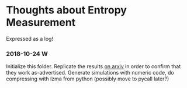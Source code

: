 Thoughts about Entropy Measurement
==================================

Expressed as a log!

### 2018-10-24 W

Initialize this folder. Replicate the results [on arxiv](https://arxiv.org/abs/1709.10164)
in order to confirm that they work as-advertised. Generate simulations with
numeric code, do compressing with lzma from python (possibly move to
pycall later?)